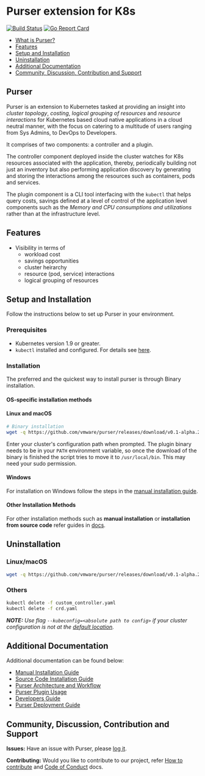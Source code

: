 # Purser extension for K8s

[![Build Status](https://travis-ci.org/vmware/purser.svg?branch=master)](https://travis-ci.org/vmware/purser) [![Go Report Card](https://goreportcard.com/badge/github.com/vmware/purser)](https://goreportcard.com/report/github.com/vmware/purser)

- [What is Purser?](#purser)
- [Features](#features)
- [Setup and Installation](#setup-and-installation)
- [Uninstallation](#uninstallation)
- [Additional Documentation](#additional-documentation)
- [Community, Discussion, Contribution and Support](#community-discussion-contribution-and-support)

## Purser

Purser is an extension to Kubernetes tasked at providing an insight into *cluster topology*, *costing*, *logical grouping of resources* and *resource interactions* for Kubernetes based cloud native applications in a cloud neutral manner, with the focus on catering to a multitude of users ranging from Sys Admins, to DevOps to Developers.

It comprises of two components: a controller and a plugin.  

The controller component deployed inside the cluster watches for K8s resources associated with the application, thereby, periodically building not just an inventory but also performing application discovery by generating and storing the interactions among the resources such as containers, pods and services.

The plugin component is a CLI tool interfacing with the `kubectl` that helps query costs, savings defined at a level of control of the application level components such as the _Memory and CPU consumptions and utilizations_ rather than at the infrastructure level.

## Features

- Visibility in terms of
  - workload cost
  - savings opportunities
  - cluster heirarchy
  - resource (pod, service) interactions
  - logical grouping of resources

## Setup and Installation

Follow the instructions below to set up Purser in your environment.  

### Prerequisites

- Kubernetes version 1.9 or greater.
- `kubectl` installed and configured. For details see [here](https://kubernetes.io/docs/tasks/tools/install-kubectl/).

### Installation

The preferred and the quickest way to install purser is through Binary installation.

#### OS-specific installation methods

#### Linux and macOS

``` bash
# Binary installation
wget -q https://github.com/vmware/purser/releases/download/v0.1-alpha.2/purser-install.sh && sh purser-install.sh
```

Enter your cluster's configuration path when prompted. The plugin binary needs to be in your `PATH` environment variable, so once the download of the binary is finished the script tries to move it to `/usr/local/bin`. This may need your sudo permission.

#### Windows

For installation on Windows follow the steps in the [manual installation guide](./docs/manual-installation.md).

#### Other Installation Methods

For other installation methods such as **manual installation** or **installation from source code** refer guides in [docs](./docs).

## Uninstallation

### Linux/macOS

``` bash
wget -q https://github.com/vmware/purser/releases/download/v0.1-alpha.2/purser-uninstall.sh && sh purser-uninstall.sh
```

### Others

``` bash
kubectl delete -f custom_controller.yaml
kubectl delete -f crd.yaml
```

_**NOTE:** Use flag `--kubeconfig=<absolute path to config>` if your cluster configuration is not at the [default location](https://kubernetes.io/docs/concepts/configuration/organize-cluster-access-kubeconfig/#the-kubeconfig-environment-variable)._

## Additional Documentation

Additional documentation can be found below:

- [Manual Installation Guide](https://github.com/vmware/purser/blob/master/docs/manual-installation.md)
- [Source Code Installation Guide](https://github.com/vmware/purser/blob/master/docs/sourcecode-installation.md)
- [Purser Architecture and Workflow](https://github.com/vmware/purser/blob/master/docs/architecture.md)
- [Purser Plugin Usage](https://github.com/vmware/purser/blob/master/docs/plugin-usage.md)
- [Developers Guide](https://github.com/vmware/purser/blob/master/docs/developers-guide.md)
- [Purser Deployment Guide](https://github.com/vmware/purser/blob/master/docs/purser-deployment.md)

## Community, Discussion, Contribution and Support

**Issues:** Have an issue with Purser, please [log it](https://github.com/vmware/purser/issues).

**Contributing:** Would you like to contribute to our project, refer [How to contribute](./CONTRIBUTING.md) and [Code of Conduct](./CODE_OF_CONDUCT.md) docs.
